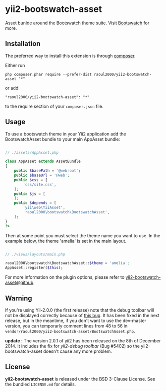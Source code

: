 yii2-bootswatch-asset
==========================
Asset bunlde around the Bootswatch theme suite. Visit [Bootswatch](http://bootswatch.com/) for more.

Installation
------------

The preferred way to install this extension is through [composer](http://getcomposer.org/download/).

Either run

```
php composer.phar require --prefer-dist raoul2000/yii2-bootswatch-asset "*"
```

or add

```
"raoul2000/yii2-bootswatch-asset": "*"
```

to the require section of your `composer.json` file.


Usage
-----
To use a bootswatch theme in your Yii2 application add the BootswatchAsset bundle to your main AppAsset bundle:

```php

// ./assets/AppAsset.php

class AppAsset extends AssetBundle
{
    public $basePath = '@webroot';
    public $baseUrl = '@web';
    public $css = [
        'css/site.css',
    ];
    public $js = [
    ];
    public $depends = [
        'yii\web\YiiAsset',
    	'raoul2000\bootswatch\BootswatchAsset',
    ];
}
?>
```

Then at some point you must select the theme name you want to use. In the example below, the theme 'amelia' is set in the main layout.

```php

// ./views/layouts/main.php

raoul2000\bootswatch\BootswatchAsset::$theme = 'amelia';
AppAsset::register($this);

```

For more information on the plugin options, please refer to [yii2-bootswatch-asset@github](https://github.com/raoul2000/yii2-bootswatch-asset).

Warning
-------
If you're using Yii-2.0.0 (the first release) note that the debug toolbar will not be displayed correctly because of [this bug](https://github.com/yiisoft/yii2/issues/5402). It has been
fixed in the next release, but in the meantime, if you don't want to use the dev-master version, you can temporarly comment lines
 from 48 to 56 in `vendor/raoul2000/yii2-bootswatch-asset/BootswatchAsset.php`.   
 
 **update** : The version 2.0.1 of yii2 has been released on the 8th of December 2014. It includes the fix for *yii2-debug toolbar* (Bug #5402) so the yii2-bootswatch-asset doesn't cause any more problem.


License
-------

**yii2-bootswatch-asset** is released under the BSD 3-Clause License. See the bundled `LICENSE.md` for details.
